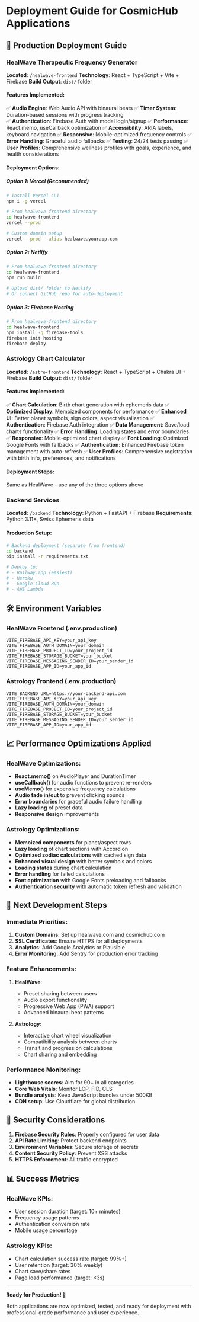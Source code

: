 # Deployment Guide for CosmicHub Applications

## 🚀 Production Deployment Guide

### HealWave Therapeutic Frequency Generator
**Located**: `/healwave-frontend`
**Technology**: React + TypeScript + Vite + Firebase
**Build Output**: `dist/` folder

#### Features Implemented:
✅ **Audio Engine**: Web Audio API with binaural beats
✅ **Timer System**: Duration-based sessions with progress tracking  
✅ **Authentication**: Firebase Auth with modal login/signup
✅ **Performance**: React.memo, useCallback optimization
✅ **Accessibility**: ARIA labels, keyboard navigation
✅ **Responsive**: Mobile-optimized frequency controls
✅ **Error Handling**: Graceful audio fallbacks
✅ **Testing**: 24/24 tests passing
✅ **User Profiles**: Comprehensive wellness profiles with goals, experience, and health considerations

#### Deployment Options:

##### Option 1: Vercel (Recommended)
```bash
# Install Vercel CLI
npm i -g vercel

# From healwave-frontend directory
cd healwave-frontend
vercel --prod

# Custom domain setup
vercel --prod --alias healwave.yourapp.com
```

##### Option 2: Netlify
```bash
# From healwave-frontend directory  
cd healwave-frontend
npm run build

# Upload dist/ folder to Netlify
# Or connect GitHub repo for auto-deployment
```

##### Option 3: Firebase Hosting
```bash
# From healwave-frontend directory
cd healwave-frontend
npm install -g firebase-tools
firebase init hosting
firebase deploy
```

### Astrology Chart Calculator
**Located**: `/astro-frontend`
**Technology**: React + TypeScript + Chakra UI + Firebase
**Build Output**: `dist/` folder

#### Features Implemented:
✅ **Chart Calculation**: Birth chart generation with ephemeris data
✅ **Optimized Display**: Memoized components for performance
✅ **Enhanced UI**: Better planet symbols, sign colors, aspect visualization
✅ **Authentication**: Firebase Auth integration
✅ **Data Management**: Save/load charts functionality
✅ **Error Handling**: Loading states and error boundaries
✅ **Responsive**: Mobile-optimized chart display
✅ **Font Loading**: Optimized Google Fonts with fallbacks
✅ **Authentication**: Enhanced Firebase token management with auto-refresh
✅ **User Profiles**: Comprehensive registration with birth info, preferences, and notifications

#### Deployment Steps:
Same as HealWave - use any of the three options above

### Backend Services
**Located**: `/backend`
**Technology**: Python + FastAPI + Firebase
**Requirements**: Python 3.11+, Swiss Ephemeris data

#### Production Setup:
```bash
# Backend deployment (separate from frontend)
cd backend
pip install -r requirements.txt

# Deploy to:
# - Railway.app (easiest)
# - Heroku
# - Google Cloud Run
# - AWS Lambda
```

## 🛠️ Environment Variables

### HealWave Frontend (.env.production)
```env
VITE_FIREBASE_API_KEY=your_api_key
VITE_FIREBASE_AUTH_DOMAIN=your_domain
VITE_FIREBASE_PROJECT_ID=your_project_id
VITE_FIREBASE_STORAGE_BUCKET=your_bucket
VITE_FIREBASE_MESSAGING_SENDER_ID=your_sender_id
VITE_FIREBASE_APP_ID=your_app_id
```

### Astrology Frontend (.env.production)
```env
VITE_BACKEND_URL=https://your-backend-api.com
VITE_FIREBASE_API_KEY=your_api_key
VITE_FIREBASE_AUTH_DOMAIN=your_domain
VITE_FIREBASE_PROJECT_ID=your_project_id
VITE_FIREBASE_STORAGE_BUCKET=your_bucket
VITE_FIREBASE_MESSAGING_SENDER_ID=your_sender_id
VITE_FIREBASE_APP_ID=your_app_id
```

## 📈 Performance Optimizations Applied

### HealWave Optimizations:
- **React.memo()** on AudioPlayer and DurationTimer
- **useCallback()** for audio functions to prevent re-renders
- **useMemo()** for expensive frequency calculations
- **Audio fade in/out** to prevent clicking sounds
- **Error boundaries** for graceful audio failure handling
- **Lazy loading** of preset data
- **Responsive design** improvements

### Astrology Optimizations:
- **Memoized components** for planet/aspect rows
- **Lazy loading** of chart sections with Accordion
- **Optimized zodiac calculations** with cached sign data
- **Enhanced visual design** with better symbols and colors
- **Loading states** during chart calculation
- **Error handling** for failed calculations
- **Font optimization** with Google Fonts preloading and fallbacks
- **Authentication security** with automatic token refresh and validation

## 🎯 Next Development Steps

### Immediate Priorities:
1. **Custom Domains**: Set up healwave.com and cosmichub.com
2. **SSL Certificates**: Ensure HTTPS for all deployments  
3. **Analytics**: Add Google Analytics or Plausible
4. **Error Monitoring**: Add Sentry for production error tracking

### Feature Enhancements:
1. **HealWave**:
   - Preset sharing between users
   - Audio export functionality
   - Progressive Web App (PWA) support
   - Advanced binaural beat patterns

2. **Astrology**:
   - Interactive chart wheel visualization
   - Compatibility analysis between charts
   - Transit and progression calculations
   - Chart sharing and embedding

### Performance Monitoring:
- **Lighthouse scores**: Aim for 90+ in all categories
- **Core Web Vitals**: Monitor LCP, FID, CLS
- **Bundle analysis**: Keep JavaScript bundles under 500KB
- **CDN setup**: Use Cloudflare for global distribution

## 🔐 Security Considerations

1. **Firebase Security Rules**: Properly configured for user data
2. **API Rate Limiting**: Protect backend endpoints
3. **Environment Variables**: Secure storage of secrets
4. **Content Security Policy**: Prevent XSS attacks
5. **HTTPS Enforcement**: All traffic encrypted

## 📊 Success Metrics

### HealWave KPIs:
- User session duration (target: 10+ minutes)
- Frequency usage patterns
- Authentication conversion rate
- Mobile usage percentage

### Astrology KPIs:
- Chart calculation success rate (target: 99%+)
- User retention (target: 30% weekly)
- Chart save/share rates
- Page load performance (target: <3s)

---

**Ready for Production! 🌟**

Both applications are now optimized, tested, and ready for deployment with professional-grade performance and user experience.
